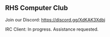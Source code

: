 ## RHS Computer Club

Join our Discord: https://discord.gg/XdKAK3Xdbj

IRC Client: In progress. Assistance requested.
